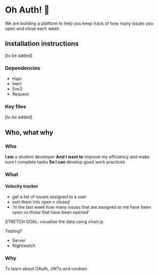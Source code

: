 # Oh Auth! :grimacing:

We are building a platform to help you keep track of how many issues you open and close each week.

## Installation instructions
[to be added]

### Dependencies
- Hapi
- Inert
- Env2
- Request

### Key files
[to be added]

## Who, what why
### Who
**I am** a student developer
**And I want to** improve my efficiency and make sure I complete tasks
**So I can** develop good work practices

### What
#### Velocity tracker
- get a list of issues assigned to a user
- sort them into open v closed
- 'in the last week how many issues that are assigned to me have been open vs those that have been opened'

STRETCH GOAL: visualise the data using chart.js

Testing?
- Server
- Nightwatch

### Why
To learn about OAuth, JWTs and cookies
